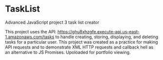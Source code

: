 # TaskList
Advanced JavaScript project 3 task list creator

This project uses the API: https://ghu8xhzgfe.execute-api.us-east-1.amazonaws.com/tasks to handle creating, storing, displaying, and deleting tasks for a particular user.
This project was created as a practice for making API requests and to demonstrate XML HTTP requests and callback hell as an alternative to JS Promises. Upoloaded for portfolio viewing.
